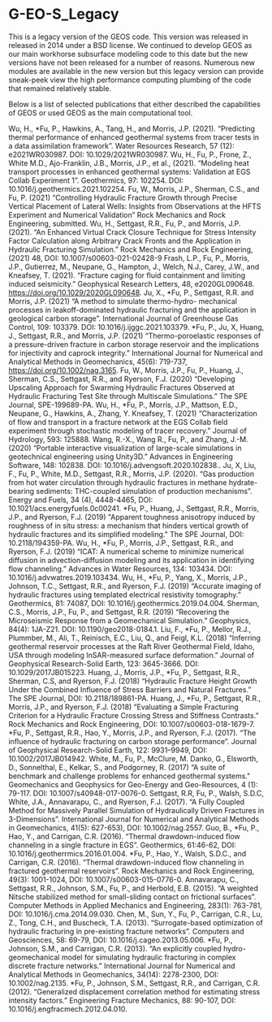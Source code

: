 # G-EO-S_Legacy
This is a legacy version of the GEOS code. 
This version was released in released in 2014 under a BSD license. 
We continued to develop GEOS as our main workhorse subsurface modeling code to this date but the new versions have not been released for a number of reasons.
Numerous new modules are available in the new version but this legacy version can provide sneak-peek view the high performance computing plumbing of the code that remained relatively stable. 

Below is a list of selected publications that either described the capabilities of GEOS or used GEOS as the main computational tool.

Wu, H., *Fu, P., Hawkins, A., Tang, H., and Morris, J.P. (2021). “Predicting thermal performance of enhanced geothermal systems from tracer tests in a data assimilation framework”. Water Resources Research, 57 (12): e2021WR030987. DOI: 10.1029/2021WR030987.
Wu, H., Fu, P., Frone, Z., White M.D., Ajo-Franklin, J.B., Morris, J.P., et al., (2021). “Modeling heat transport processes in enhanced geothermal systems: Validation at EGS Collab Experiment 1”. Geothermics, 97: 102254. DOI: 10.1016/j.geothermics.2021.102254.
Fu, W., Morris, J.P., Sherman, C.S., and Fu, P. (2021) “Controlling Hydraulic Fracture Growth through Precise Vertical Placement of Lateral Wells: Insights from Observations at the HFTS Experiment and Numerical Validation” Rock Mechanics and Rock Engineering, submitted.
Wu, H., Settgast, R.R., Fu, P., and Morris, J.P. (2021). “An Enhanced Virtual Crack Closure Technique for Stress Intensity Factor Calculation along Arbitrary Crack Fronts and the Application in Hydraulic Fracturing Simulation.” Rock Mechanics and Rock Engineering, (2021) 48, 
DOI: 10.1007/s00603-021-02428-9
Frash, L.P., Fu, P., Morris, J.P., Gutierrez, M., Neupane, G., Hampton, J., Welch, N.J., Carey, J.W., and Kneafsey, T. (2021). “Fracture caging for fluid containment and limiting induced seismicity.” Geophysical Research Letters, 48, e2020GL090648. https://doi.org/10.1029/2020GL090648.
Ju, X., *Fu, P., Settgast, R.R. and Morris, J.P. (2021) “A method to simulate thermo-hydro- mechanical processes in leakoff-dominated hydraulic fracturing and the application in geological carbon storage”. International Journal of Greenhouse Gas Control, 109: 103379. DOI: 10.1016/j.ijggc.2021.103379.
*Fu, P., Ju, X, Huang, J., Settgast, R.R., and Morris, J.P. (2021) “Thermo-poroelastic responses of a pressure-driven fracture in carbon storage reservoir and the implications for injectivity and caprock integrity.” International Journal for Numerical and Analytical Methods in Geomechanics, 45(6): 719-737, https://doi.org/10.1002/nag.3165.
Fu, W., Morris, J.P., Fu, P., Huang, J., Sherman, C.S., Settgast, R.R., and Ryerson, F.J. (2020) “Developing Upscaling Approach for Swarming Hydraulic Fractures Observed at Hydraulic Fracturing Test Site through Multiscale Simulations.” The SPE Journal, SPE-199689-PA.
Wu, H., *Fu, P., Morris, J.P., Mattson, E.D., Neupane, G., Hawkins, A., Zhang, Y. Kneafsey, T. (2021) “Characterization of flow and transport in a fracture network at the EGS Collab field experiment through stochastic modeling of tracer recovery.” Journal of Hydrology, 593: 125888.
Wang, R.-X., Wang R., Fu, P., and Zhang, J.-M. (2020) “Portable interactive visualization of large-scale simulations in geotechnical engineering using Unity3D.” Advances in Engineering Software, 148: 102838. DOI: 10.1016/j.advengsoft.2020.102838..
Ju, X, Liu, F., Fu, P., White, M.D., Settgast, R.R., Morris, J.P. (2020). “Gas production from hot water circulation through hydraulic fractures in methane hydrate-bearing sediments: THC-coupled simulation of production mechanisms”. Energy and Fuels, 34 (4), 4448-4465, DOI: 10.1021/acs.energyfuels.0c00241.
*Fu, P., Huang, J., Settgast, R.R., Morris, J.P., and Ryerson, F.J. (2019) "Apparent toughness anisotropy induced by roughness of in situ stress: a mechanism that hinders vertical growth of hydraulic fractures and its simplified modeling." The SPE Journal, DOI: 10.2118/194359-PA.
Wu, H., *Fu, P., Morris, J.P., Settgast, R.R., and Ryerson, F.J. (2019) “ICAT: A numerical scheme to minimize numerical diffusion in advection-diffusion modeling and its application in identifying flow channeling.” Advances in Water Resources, 134: 103434. DOI: 10.1016/j.advwatres.2019.103434.
Wu, H., *Fu, P., Yang, X., Morris, J.P., Johnson, T.C., Settgast, R.R., and Ryerson, F.J. (2019) “Accurate imaging of hydraulic fractures using templated electrical resistivity tomography.” Geothermics, 81: 74087, DOI: 10.1016/j.geothermics.2019.04.004.
Sherman, C.S., Morris, J.P., Fu, P., and Settgast, R.R. (2019) “Recovering the Microseismic Response from a Geomechanical Simulation.” Geophysics, 84(4): 1JA-Z21. DOI: 10.1190/geo2018-0184.1.
Liu, F., *Fu, P., Mellor, R.J., Plummber, M., Ali, T., Reinisch, E.C., Liu, Q., and Feigl, K.L. (2018) “Inferring geothermal reservoir processes at the Raft River Geothermal Field, Idaho, USA through modeling InSAR-measured surface deformation.” Journal of Geophysical Research-Solid Earth, 123: 3645-3666. DOI: 10.1029/2017JB015223. 
Huang, J., Morris, J.P., *Fu, P., Settgast, R.R., Sherman, C.S, and Ryerson, F.J. (2018) “Hydraulic Fracture Height Growth Under the Combined Influence of Stress Barriers and Natural Fractures.” The SPE Journal, DOI: 10.2118/189861-PA.
Huang, J., *Fu, P., Settgast, R.R., Morris, J.P., and Ryerson, F.J. (2018) “Evaluating a Simple Fracturing Criterion for a Hydraulic Fracture Crossing Stress and Stiffness Contrasts.” Rock Mechanics and Rock Engineering, DOI: 10.1007/s00603-018-1679-7.
*Fu, P., Settgast, R.R., Hao, Y., Morris, J.P., and Ryerson, F.J. (2017). “The influence of hydraulic fracturing on carbon storage performance”. Journal of Geophysical Research-Solid Earth, 122: 9931–9949, DOI: 10.1002/2017JB014942.
White, M., Fu, P., McClure, M. Danko, G., Elsworth, D., Sonnelthal, E., Kelkar, S., and Podgorney, R. (2017) “A suite of benchmark and challenge problems for enhanced geothermal systems." Geomechanics and Geophysics for Geo-Energy and Geo-Resources, 4 (1): 79-117. DOI: 10.1007/s40948-017-0076-0.
Settgast, R.R, Fu, P., Walsh, S.D.C, White, J.A., Annavarapu, C., and Ryerson, F.J. (2017). “A Fully Coupled Method for Massively Parallel Simulation of Hydraulically Driven Fractures in 3-Dimensions”. International Journal for Numerical and Analytical Methods in Geomechanics, 41(5): 627-653), DOI: 10.1002/nag.2557.
Guo, B., *Fu, P., Hao, Y., and Carrigan, C.R. (2016). “Thermal drawdown-induced flow channeling in a single fracture in EGS”. Geothermics, 61:46-62, DOI: 10.1016/j.geotherrmics.2016.01.004.
*Fu, P., Hao, Y., Walsh, S.D.C., and Carrigan, C.R. (2016). “Thermal drawdown-induced flow channeling in fractured geothermal reservoirs”. Rock Mechanics and Rock Engineering, 49(3): 1001-1024, DOI: 10.1007/s00603-015-0776-0.
Annavarapu, C., Settgast, R.R., Johnson, S.M., Fu, P., and Herbold, E.B. (2015). “A weighted Nitsche stabilized method for small-sliding contact on frictional surfaces”. Computer Methods in Applied Mechanics and Engineering, 283(1): 763-781, DOI: 10.1016/j.cma.2014.09.030.
Chen, M., Sun, Y., Fu, P., Carrigan, C.R., Lu, Z., Tong, C.H., and Buscheck, T.A. (2013). “Surrogate-based optimization of hydraulic fracturing in pre-existing fracture networks”. Computers and Geosciences, 58: 69-79, DOI: 10.1016/j.cageo.2013.05.006.
*Fu, P., Johnson, S.M., and Carrigan, C.R. (2013). “An explicitly coupled hydro-geomechanical model for simulating hydraulic fracturing in complex discrete fracture networks.” International Journal for Numerical and Analytical Methods in Geomechanics, 34(14): 2278-2300, DOI: 10.1002/nag.2135. 
*Fu, P., Johnson, S.M., Settgast, R.R., and Carrigan, C.R. (2012). “Generalized displacement correlation method for estimating stress intensity factors.” Engineering Fracture Mechanics, 88: 90-107, DOI: 10.1016/j.engfracmech.2012.04.010. 

